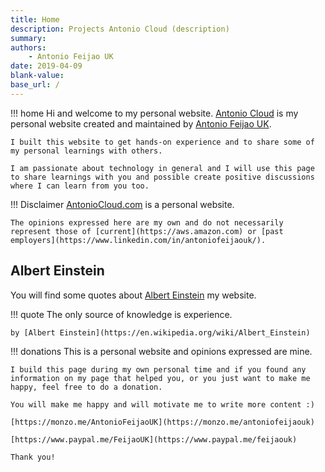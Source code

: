 ```yaml
---
title: Home
description: Projects Antonio Cloud (description)
summary: 
authors:
    - Antonio Feijao UK
date: 2019-04-09
blank-value:
base_url: /
---
```


!!! home
    Hi and welcome to my personal website.
    [Antonio Cloud](https://www.antoniocloud.com/) is my personal website created and maintained by [Antonio Feijao UK](/about-me/).

    I built this website to get hands-on experience and to share some of my personal learnings with others.

    I am passionate about technology in general and I will use this page to share learnings with you and possible create positive discussions where I can learn from you too.

!!! Disclaimer
    [AntonioCloud.com](https://www.antoniocloud.com) is a personal website.
    
    The opinions expressed here are my own and do not necessarily represent those of [current](https://aws.amazon.com) or [past employers](https://www.linkedin.com/in/antoniofeijaouk/).


## Albert Einstein

You will find some quotes about [Albert Einstein](https://en.wikipedia.org/wiki/Albert_Einstein) my website.

!!! quote
    The only source of knowledge is experience.
    
    by [Albert Einstein](https://en.wikipedia.org/wiki/Albert_Einstein)


!!! donations
    This is a personal website and opinions expressed are mine.
    
    I build this page during my own personal time and if you found any information on my page that helped you, or you just want to make me happy, feel free to do a donation.
    
    You will make me happy and will motivate me to write more content :)
    
    [https://monzo.me/AntonioFeijaoUK](https://monzo.me/antoniofeijaouk)
    
    [https://www.paypal.me/FeijaoUK](https://www.paypal.me/feijaouk)
    
    Thank you!
